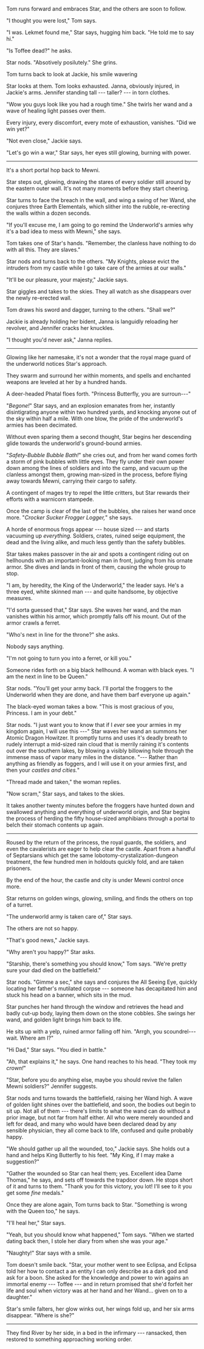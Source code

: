Tom runs forward and embraces Star, and the others are soon to follow.

"I thought you were lost," Tom says.

"I was. Lekmet found me," Star says, hugging him back. "He told me to say hi."

"Is Toffee dead?" he asks.

Star nods. "Absotively posilutely." She grins.

Tom turns back to look at Jackie, his smile wavering

Star looks at them. Tom looks exhausted. Janna, obviously injured, in Jackie's arms. Jennifer
standing tall --- taller? --- in torn clothes.

"Wow you guys look like you had a rough time." She twirls her wand and a wave of healing light
passes over them.

Every injury, every discomfort, every mote of exhaustion, vanishes. "Did we win yet?"

"Not even close," Jackie says.

"Let's go win a war," Star says, her eyes still glowing, burning with power.

----

It's a short portal hop back to Mewni.

Star steps out, glowing, drawing the stares of every soldier still around by the eastern outer
wall. It's not many moments before they start cheering.

Star turns to face the breach in the wall, and wing a swing of her Wand, she conjures three Earth
Elementals, which slither into the rubble, re-erecting the walls within a dozen seconds.

"If you'll excuse me, I am going to go remind the Underworld's armies why it's a bad idea to
mess with Mewni," she says.

Tom takes one of Star's hands. "Remember, the clanless have nothing to do with all this. They
are slaves."

Star nods and turns back to the others. "My Knights, please evict the intruders from my castle
while I go take care of the armies at our walls."

"It'll be our pleasure, your majesty," Jackie says.

Star giggles and takes to the skies. They all watch as she disappears over the newly re-erected
wall.

Tom draws his sword and dagger, turning to the others. "Shall we?"

Jackie is already holding her bident, Janna is languidly reloading her revolver, and
Jennifer cracks her knuckles.

"I thought you'd never ask," Janna replies.

----

Glowing like her namesake, it's not a wonder that the royal mage guard of the underworld notices
Star's approach.

They swarm and surround her within moments, and spells and enchanted weapons are leveled at her by
a hundred hands.

A deer-headed Phatal floes forth. "Princess Butterfly, you are surroun---"

"_Begone!_" Star says, and an explosion emanates from her, instantly disintigrating anyone within two
hundred yards, and knocking anyone out of the sky within half a mile. With one blow, the pride of the
underworld's armies has been decimated.

Without even sparing them a second thought, Star begins her descending glide towards the underworld's
ground-bound armies.

"_Safety-Bubble Bubble Bath!_" she cries out, and from her wand comes forth a storm of pink bubbles with
little eyes. They fly under their own power down among the lines of soldiers and into the camp, and
vacuum up the clanless amongst them, growing man-sized in the process, before flying away towards Mewni,
carrying their cargo to safety.

A contingent of mages try to repel the little critters, but Star rewards their efforts with a warnicorn stampede.

Once the camp is clear of the last of the bubbles, she raises her wand once more. "_Crocker Sucker Frogger Logger,_"
she says.

A horde of enormous frogs appear --- house sized --- and starts vacuuming up _everything._ Soldiers, crates,
ruined seige equipment, the dead and the living alike, and much less gently than the safety bubbles.

Star takes makes passover in the air and spots a contingent riding out on hellhounds with an important-looking
man in front, judging from his ornate armor. She dives and lands in front of them, causing the whole group
to stop.

"I am, by heredity, the King of the Underworld," the leader says. He's a three eyed, white skinned man --- 
and quite handsome, by objective measures.

"I'd sorta guessed that," Star says. She waves her wand, and the man vanishes within his armor, which promptly
falls off his mount. Out of the armor crawls a ferret.

"Who's next in line for the throne?" she asks.

Nobody says anything.

"I'm not going to turn you into a ferret, or kill you."

Someone rides forth on a big black hellhound. A woman with black eyes. "I am the next in line to be Queen."

Star nods. "You'll get your army back. I'll portal the froggers to the Underworld when they are done,
and have them barf everyone up again."

The black-eyed woman takes a bow. "This is most gracious of you, Princess. I am in your debt."

Star nods. "I just want you to know that if I _ever_ see your armies in my kingdom again, I will use this ---"
Star waves her wand an summons her Atomic Dragon Howitzer. It promptly turns and uses it's deadly breath
to rudely interrupt a mid-sized rain cloud that is merrily raining it's contents out over the southern lakes,
by blowing a visibly billowing hole through the immense mass of vapor many miles in the distance. "--- Rather
than anything as friendly as foggers, and I will use it on your armies first, and then your _castles and cities._"

"Thread made and taken," the woman replies.

"Now scram," Star says, and takes to the skies.

It takes another twenty minutes before the froggers have hunted down and swallowed anything and everything of
underworld origin, and Star begins the process of herding the fifty house-sized amphibians through a portal
to belch their stomach contents up again.

----

Roused by the return of the princess, the royal guards, the soldiers, and even the cavalerists are eager to help
clear the castle. Apart from a handful of Septarsians which get the same lobotomy-crystalization-dungeon treatment,
the few hundred men in holdouts quickly fold, and are taken prisoners.

By the end of the hour, the castle and city is under Mewni control once more.

Star returns on golden wings, glowing, smiling, and finds the others on top of a turret.

"The underworld army is taken care of," Star says.

The others are not so happy.

"That's good news," Jackie says.

"Why aren't you happy?" Star asks.

"Starship, there's something you should know," Tom says. "We're pretty sure your dad
died on the battlefield."

Star nods. "Gimme a sec," she says and conjures the All Seeing Eye, quickly locating her father's mutilated corpse
--- someone has decapitated him and stuck his head on a banner, which sits in the mud.

Star punches her hand through the window and retrieves the head and badly cut-up body, laying them down
on the stone cobbles. She swings her wand, and golden light brings him back to life.

He sits up with a yelp, ruined armor falling off him. "Arrgh, you scoundrel--- wait. Where am I?"

"Hi Dad," Star says. "You died in battle."

"Ah, that explains it," he says. One hand reaches to his head. "They took my _crown!_"

"Star, before you do anything else, maybe you should revive the fallen Mewni soldiers?" Jennifer suggests.

Star nods and turns towards the battlefield, raising her Wand high. A wave of golden light shines over the
battlefield, and soon, the bodies out begin to sit up. Not all of them --- there's limits to what the
wand can do without a prior image, but not far from half either. All who were merely wounded and left
for dead, and many who would have been declared dead by any sensible physician, they all come back to
life, confused and quite probably happy.

"We should gather up all the wounded, too," Jackie says. She holds out a hand and helps King Butterfly
to his feet. "My King, if I may make a suggestion?"

"Gather the wounded so Star can heal them; yes. Excellent idea Dame Thomas," he says, and sets off towards
the trapdoor down. He stops short of it and turns to them. "Thank you for this victory, you lot! I'll see
to it you get some _fine_ medals."

Once they are alone again, Tom turns back to Star. "Something is wrong with the Queen too," he says.

"I'll heal her," Star says.

"Yeah, but you should know what happened," Tom says. "When we started dating back then, I stole her diary from
when she was your age."

"Naughty!" Star says with a smile.

Tom doesn't smile back. "Star, your mother went to see Eclipsa, and Eclipsa told her how to contact a
an entity I can only describe as a dark god and ask for a boon. She asked for the knowledge and power to
win agains an immortal enemy --- Toffee --- and in return promised that she'd forfeit her life and
soul when victory was at her hand and her Wand... given on to a daughter."

Star's smile falters, her glow winks out, her wings fold up, and her six arms disappear. "Where is she?"

----

They find River by her side, in a bed in the infirmary --- ransacked, then restored to something
approaching working order.
